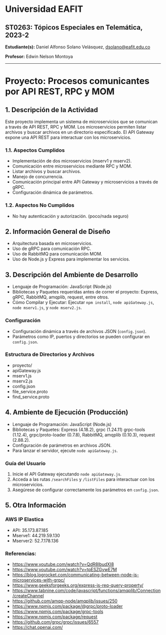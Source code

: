 # Universidad EAFIT
## ST0263: Tópicos Especiales en Telemática, 2023-2

**Estudiante(s):** Daniel Alfonso Solano Velásquez, dsolano@eafit.edu.co

**Profesor:** Edwin Nelson Montoya

---

# Proyecto: Procesos comunicantes por API REST, RPC y MOM

## 1. Descripción de la Actividad

Este proyecto implementa un sistema de microservicios que se comunican a través de API REST, RPC y MOM. 
Los microservicios permiten listar archivos y buscar archivos en un directorio especificado. 
El API Gateway expone una API REST para interactuar con los microservicios.

### 1.1. Aspectos Cumplidos

- Implementación de dos microservicios (mserv1 y mserv2).
- Comunicación entre microservicios mediante RPC y MOM.
- Listar archivos y buscar archivos.
- Manejo de concurrencia.
- Comunicación principal entre API Gateway y microservicios a través de gRPC.
- Configuración dinámica de parámetros.

### 1.2. Aspectos No Cumplidos

- No hay autenticación y autorización. (poco/nada seguro)

## 2. Información General de Diseño

- Arquitectura basada en microservicios.
- Uso de gRPC para comunicación RPC.
- Uso de RabbitMQ para comunicación MOM.
- Uso de Node.js y Express para implementar los servicios.

## 3. Descripción del Ambiente de Desarrollo

- Lenguaje de Programación: JavaScript (Node.js)
- Bibliotecas y Paquetes requeridas antes de correr el proyecto: Express, gRPC, RabbitMQ, amqplib, request, entre otros.
- Cómo Compilar y Ejecutar: Ejecutar 
`npm install`, `node apiGateway.js`, `node mserv1.js`, y `node mserv2.js`.

### Configuración

- Configuración dinámica a través de archivos JSON (`config.json`).
- Parámetros como IP, puertos y directorios se pueden configurar en `config.json`.

### Estructura de Directorios y Archivos

- proyecto/
- apiGateway.js
- mserv1.js
- mserv2.js
- config.json
- file_service.proto
- find_service.proto

## 4. Ambiente de Ejecución (Producción)

- Lenguaje de Programación: JavaScript (Node.js)
- Bibliotecas y Paquetes: Express (4.18.2), grpc (1.24.11) grpc-tools (1.12.4), grpc/proto-loader (0.7.8), RabbitMQ, amqplib (0.10.3), request (2.88.2).
- Configuración de parámetros en archivos JSON.
- Para lanzar el servidor, ejecute `node apiGateway.js`.

### Guía del Usuario

1. Inicie el API Gateway ejecutando `node apiGateway.js`.
2. Acceda a las rutas `/searchFiles` y `/listFiles` para interactuar con los microservicios.
3. Asegúrese de configurar correctamente los parámetros en `config.json`.

## 5. Otra Información

### AWS IP Elastica

- API: 35.173.87.185
- Mserve1: 44.219.59.130
- Mserver2: 52.7.178.136

### Referencias:
- https://www.youtube.com/watch?v=QdR8lbudXI8
- https://www.youtube.com/watch?v=tpESZGvwE7M
- https://blog.logrocket.com/communicating-between-node-js-microservices-with-grpc/
- https://www.geeksforgeeks.org/express-js-req-query-property/
- https://www.tabnine.com/code/javascript/functions/amqplib/Connection/createChannel
- https://github.com/amqp-node/amqplib/issues/250
- https://www.npmjs.com/package/@grpc/proto-loader
- https://www.npmjs.com/package/grpc-tools
- https://www.npmjs.com/package/request
- https://github.com/grpc/grpc/issues/6557
- https://chat.openai.com/
